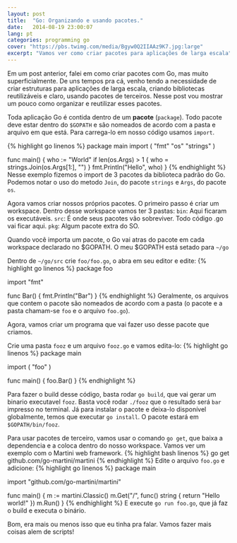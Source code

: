 ```yaml
---
layout: post
title:  "Go: Organizando e usando pacotes."
date:   2014-08-19 23:00:07
lang: pt
categories: programming go
cover: "https://pbs.twimg.com/media/Bgyw0Q2IIAAz9K7.jpg:large"
excerpt: "Vamos ver como criar pacotes para aplicações de larga escala"
---
```



Em um post anterior, falei em como criar pacotes com Go, mas muito superficialmente. De uns tempos pra cá, venho tendo a necessidade de criar estruturas para aplicações de larga escala, criando bibliotecas reutilizáveis e claro, usando pacotes de terceiros. Nesse post vou mostrar um pouco como organizar e reutilizar esses pacotes.

Toda aplicação Go é contida dentro de um **pacote** (``package``). Todo pacote deve estar dentro do ``$GOPATH`` e são nomeados de acordo com a pasta e arquivo em que está. Para carrega-lo em nosso código usamos ``import``.

{% highlight go linenos %}
package main
import (
  "fmt"
  "os"
  "strings"
 )

func main() {
  who := "World"
  if len(os.Args) > 1 {
    who = strings.Join(os.Args[1:], "")
  }
  fmt.Println("Hello", who)
}
{% endhighlight %}
Nesse exemplo fizemos o import de 3 pacotes da biblioteca padrão do Go. Podemos notar o uso do metodo ``Join``, do pacote ``strings`` e ``Args``, do pacote ``os``.

Agora vamos criar nossos próprios pacotes. O primeiro passo é criar um workspace. Dentro desse workspace vamos ter 3 pastas:
``bin``: Aqui ficaram os executáveis.
``src``: É onde seus pacotes vão sobreviver. Todo código .go vai ficar aqui.
``pkg``: Algum pacote extra do SO.

Quando você importa um pacote, o Go vai atras do pacote em cada workspace declarado no $GOPATH. O meu $GOPATH está setado para ``~/go``

Dentro de ``~/go/src`` crie ``foo/foo.go``, o abra em seu editor e edite:
{% highlight go linenos %}
package foo

import "fmt"

func Bar() {
	fmt.Println("Bar")
}
{% endhighlight %}
Geralmente, os arquivos que contem o pacote são nomeados de acordo com a pasta (o pacote e a pasta chamam-se ``foo`` e o arquivo ``foo.go``).

Agora, vamos criar um programa que vai fazer uso desse pacote que criamos.

Crie uma pasta ``fooz`` e um arquivo ``fooz.go`` e vamos edita-lo:
{% highlight go linenos %}
package main

import (
  "foo"
)

func main() {
  foo.Bar()
}
{% endhighlight %}

Para fazer o build desse código, basta rodar ``go build``, que vai gerar um binario executavel ``fooz``.  Basta você rodar ``./fooz`` que o resultado será
``bar`` impresso no terminal. Já para instalar o pacote e deixa-lo disponível globalmente, temos que executar ``go install``. O pacote estará em ``$GOPATH/bin/fooz``.

Para usar pacotes de terceiro, vamos usar o comando ``go get``, que baixa a dependencia e a coloca dentro do nosso workspace. Vamos ver um exemplo com o Martini web framework.
{% highlight bash linenos %}
go get github.com/go-martini/martini
{% endhighlight %}
Edite o arquivo ``foo.go`` e adicione:
{% highlight go linenos %}
package main

import "github.com/go-martini/martini"

func main() {
  m := martini.Classic()
  m.Get("/", func() string {
    return "Hello world!"
  })
  m.Run()
}
{% endhighlight %}
E execute ``go run foo.go``, que já faz o build e executa o binário.

Bom, era mais ou menos isso que eu tinha pra falar. Vamos fazer mais coisas alem de scripts!
